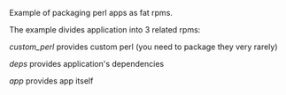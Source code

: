 Example of packaging perl apps as fat rpms.

The example divides application into 3 related rpms:

_custom_perl_ provides custom perl (you need to package they very rarely)

_deps_ provides application's dependencies

_app_ provides app itself

